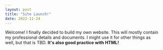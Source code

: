 ```yaml
---
layout: post
title: "Site Launch!"
date: 2022-11-24
---
```

Welcome! I finally decided to build my own website. This will mostly contain my professional details
and documents. I might use it for other things as well, but that is TBD. __It's also good practice with HTML!__
